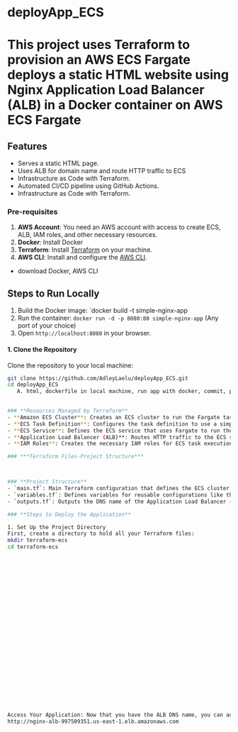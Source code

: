 # deployApp_ECS
# This project uses **Terraform** to provision an **AWS ECS Fargate** deploys a static HTML website using Nginx Application Load Balancer (ALB) in a Docker container on AWS ECS Fargate
## Features
- Serves a static HTML page.
- Uses ALB for domain name and route HTTP traffic to ECS
- Infrastructure as Code with Terraform.
- Automated CI/CD pipeline using GitHub Actions.
- Infrastructure as Code with Terraform.
  
### **Pre-requisites**
1. **AWS Account**: You need an AWS account with access to create ECS, ALB, IAM roles, and other necessary resources.
2. **Docker**: Install Docker 
3. **Terraform**: Install [Terraform](https://www.terraform.io/downloads.html) on your machine.
4. **AWS CLI**: Install and configure the [AWS CLI](https://aws.amazon.com/cli/).
- download Docker, AWS CLI

## Steps to Run Locally
1. Build the Docker image: `docker build -t simple-nginx-app 
2. Run the container: `docker run -d -p 8080:80 simple-nginx-app` (Any port of your choice)
3. Open `http://localhost:8080` in your browser.

#### **1. Clone the Repository**
Clone the repository to your local machine:
```bash
git clone https://github.com/AdleyLaelu/deployApp_ECS.git
cd deployApp_ECS
   A. html, dockerfile in local machine, run app with docker, commit, push to github
   

### **Resources Managed by Terraform**
- **Amazon ECS Cluster**: Creates an ECS cluster to run the Fargate tasks.
- **ECS Task Definition**: Configures the task definition to use a simple Docker image (Nginx) for the container.
- **ECS Service**: Defines the ECS service that uses Fargate to run the Nginx container.
- **Application Load Balancer (ALB)**: Routes HTTP traffic to the ECS service.
- **IAM Roles**: Creates the necessary IAM roles for ECS task execution and permissions.

### ***Terraform Files-Project Structure***



### **Project Structure**
- `main.tf`: Main Terraform configuration that defines the ECS cluster, task definition, ECS service, and ALB.
- `variables.tf`: Defines variables for reusable configurations like the ECS cluster name, AWS region, and VPC IDs.
- `outputs.tf`: Outputs the DNS name of the Application Load Balancer (ALB) for easy access.

### **Steps to Deploy the Application**

1. Set Up the Project Directory
First, create a directory to hold all your Terraform files:
mkdir terraform-ecs
cd terraform-ecs


























Access Your Application: Now that you have the ALB DNS name, you can access your application by entering the URL in your browser:
http://nginx-alb-997509351.us-east-1.elb.amazonaws.com
